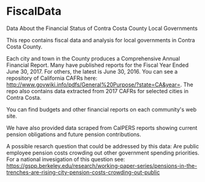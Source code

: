# FiscalData
Data About the Financial Status of Contra Costa County Local Governments

This repo contains fiscal data and analysis for local governments in Contra Costa County.

Each city and town in the County produces a Comprehensive Annual Financial Report.  Many have published reports for the Fiscal Year Ended June 30, 2017. For others, the latest is June 30, 2016.  You can see a repository of California CAFRs here:  http://www.govwiki.info/pdfs/General%20Purpose/?state=CA&year=. The repo also contains data extracted from 2017 CAFRs for selected cities in Contra Costa.

You can find budgets and other financial reports on each community's web site.

We have also provided data scraped from CalPERS reports showing current pension obligations and future pension contributions.

A possible resarch question that could be addressed by this data:  Are public employee pension costs crowding out other government spending priorities.  For a national invesigation of this question see:  https://gspp.berkeley.edu/research/working-paper-series/pensions-in-the-trenches-are-rising-city-pension-costs-crowding-out-public
